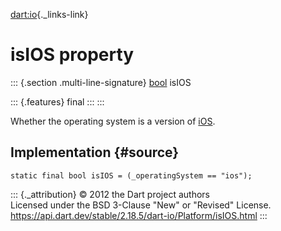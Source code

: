 [dart:io](../../dart-io/dart-io-library){._links-link}

isIOS property
==============

::: {.section .multi-line-signature}
[bool](../../dart-core/bool-class) isIOS

::: {.features}
final
:::
:::

Whether the operating system is a version of
[iOS](https://en.wikipedia.org/wiki/IOS).

Implementation {#source}
--------------

``` {.language-dart data-language="dart"}
static final bool isIOS = (_operatingSystem == "ios");
```

::: {._attribution}
© 2012 the Dart project authors\
Licensed under the BSD 3-Clause \"New\" or \"Revised\" License.\
<https://api.dart.dev/stable/2.18.5/dart-io/Platform/isIOS.html>
:::
